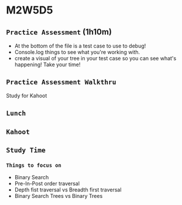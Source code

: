 # M2W5D5

## `Practice Assessment` (1h10m)

- At the bottom of the file is a test case to use to debug!
- Console.log things to see what you're working with.
- create a visual of your tree in your test case so you can see what's happening! Take your time!

## `Practice Assessment Walkthru`

Study for Kahoot

## `Lunch`

## `Kahoot`

## `Study Time`

### `Things to focus on`

- Binary Search
- Pre-In-Post order traversal
- Depth fist traversal vs Breadth first traversal
- Binary Search Trees vs Binary Trees

